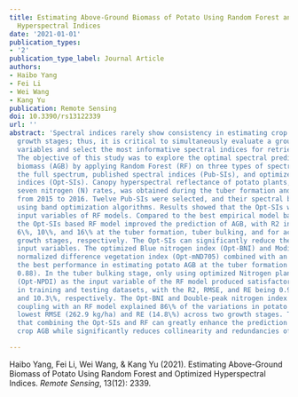```yaml
---
title: Estimating Above-Ground Biomass of Potato Using Random Forest and Optimized
  Hyperspectral Indices
date: '2021-01-01'
publication_types:
- '2'
publication_type_label: Journal Article
authors:
- Haibo Yang
- Fei Li
- Wei Wang
- Kang Yu
publication: Remote Sensing
doi: 10.3390/rs13122339
url: ''
abstract: 'Spectral indices rarely show consistency in estimating crop traits across
  growth stages; thus, it is critical to simultaneously evaluate a group of spectral
  variables and select the most informative spectral indices for retrieving crop traits.
  The objective of this study was to explore the optimal spectral predictors for above-ground
  biomass (AGB) by applying Random Forest (RF) on three types of spectral predictors:
  the full spectrum, published spectral indices (Pub-SIs), and optimized spectral
  indices (Opt-SIs). Canopy hyperspectral reflectance of potato plants, treated with
  seven nitrogen (N) rates, was obtained during the tuber formation and tuber bulking
  from 2015 to 2016. Twelve Pub-SIs were selected, and their spectral bands were optimized
  using band optimization algorithms. Results showed that the Opt-SIs were the best
  input variables of RF models. Compared to the best empirical model based on Opt-SIs,
  the Opt-SIs based RF model improved the prediction of AGB, with R2 increased by
  6\%, 10\%, and 16\% at the tuber formation, tuber bulking, and for across the two
  growth stages, respectively. The Opt-SIs can significantly reduce the number of
  input variables. The optimized Blue nitrogen index (Opt-BNI) and Modified red-edge
  normalized difference vegetation index (Opt-mND705) combined with an RF model showed
  the best performance in estimating potato AGB at the tuber formation stage (R2 =
  0.88). In the tuber bulking stage, only using optimized Nitrogen planar domain index
  (Opt-NPDI) as the input variable of the RF model produced satisfactory accuracy
  in training and testing datasets, with the R2, RMSE, and RE being 0.92, 208.6 kg/ha,
  and 10.3\%, respectively. The Opt-BNI and Double-peak nitrogen index (Opt-NDDA)
  coupling with an RF model explained 86\% of the variations in potato AGB, with the
  lowest RMSE (262.9 kg/ha) and RE (14.8\%) across two growth stages. This study shows
  that combining the Opt-SIs and RF can greatly enhance the prediction accuracy for
  crop AGB while significantly reduces collinearity and redundancies of spectral data.'

---
```


Haibo Yang, Fei Li, Wei Wang, & Kang Yu (2021). Estimating Above-Ground Biomass of Potato Using Random Forest and Optimized Hyperspectral Indices. *Remote Sensing*, 13(12): 2339.
